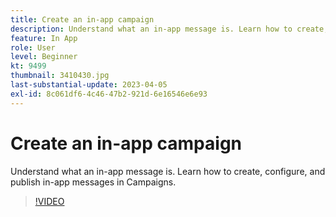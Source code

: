 ```yaml
---
title: Create an in-app campaign
description: Understand what an in-app message is. Learn how to create, configure, and publish in-app messages in Campaigns.
feature: In App
role: User
level: Beginner
kt: 9499
thumbnail: 3410430.jpg
last-substantial-update: 2023-04-05
exl-id: 8c061df6-4c46-47b2-921d-6e16546e6e93
---
```

# Create an in-app campaign

Understand what an in-app message is. Learn how to create, configure, and publish in-app messages in Campaigns.

>[!VIDEO](https://video.tv.adobe.com/v/3410430?quality=12&learn=on)
